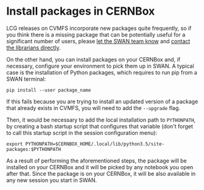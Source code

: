 # Install packages in CERNBox

LCG releases on CVMFS incorporate new packages quite frequently, so if you think there is a missing package that can be 
potentially useful for a significant number of users, please [let the SWAN team know](mailto:swan-talk@cern.ch) and 
[contact the librarians directly](https://sft.its.cern.ch/jira/projects/SPI).

On the other hand, you can install packages on your CERNBox and, if necessary, configure your environment to pick them 
up in SWAN. A typical case is the installation of Python packages, which requires to run pip from a SWAN terminal:

   `pip install --user package_name`

If this fails because you are trying to install an updated version of a package that already exists in CVMFS, you will need to add the `--upgrade` flag.

Then, it would be necessary to add the local installation path to `PYTHONPATH`, by creating a bash startup script that configures that variable (don't forget to call this startup script in the session configuration menu):

    export PYTHONPATH=$CERNBOX_HOME/.local/lib/python3.5/site-packages:$PYTHONPATH

As a result of performing the aforementioned steps, the package will be installed on your CERNBox and it will be picked by 
any notebook you open after that. Since the package is on your CERNBox, it will be also available in any new session 
you start in SWAN.
